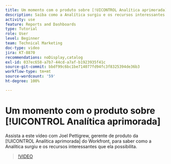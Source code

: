 ```yaml
---
title: Um momento com o produto sobre [!UICONTROL Analítica aprimorada]
description: Saiba como a Analítica surgiu e os recursos interessantes que ela possibilita com Joel Pettigrew, gerente de produto da [!UICONTROL Analítica aprimorada].
activity: use
feature: Reports and Dashboards
type: Tutorial
role: User
level: Beginner
team: Technical Marketing
doc-type: video
jira: KT-8870
recommendations: noDisplay,catalog
exl-id: 037ec658-a7b7-44cd-a7af-b1923935f41c
source-git-commit: bbdf99c6bc1be714077fd94fc3f8325394de36b3
workflow-type: tm+mt
source-wordcount: '59'
ht-degree: 100%

---
```


# Um momento com o produto sobre [!UICONTROL Analítica aprimorada]

Assista a este vídeo com Joel Pettigrew, gerente de produto da [!UICONTROL Analítica aprimorada] do Workfront, para saber como a Analítica surgiu e os recursos interessantes que ela possibilita.

>[!VIDEO](https://video.tv.adobe.com/v/335042/?quality=12&learn=on&enablevpops=1)
